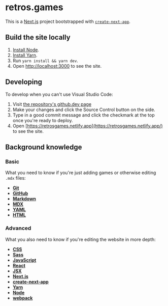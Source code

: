 # retros.games

This is a [Next.js](https://nextjs.org/) project bootstrapped with [`create-next-app`](https://github.com/vercel/next.js/tree/canary/package/create-next-app).

## Build the site locally

1. [Install Node](https://nodejs.org/en/download/).
2. [Install Yarn](https://classic.yarnpkg.com/en/docs/install).
3. Run `yarn install && yarn dev`.
4. Open [http://localhost:3000](http://localhost:3000) to see the site.

## Developing

To develop when you can't use Visual Studio Code:

1. Visit [the repository's github.dev page](https://github.dev/retrosite/retros.games)
2. Make your changes and click the Source Control button on the side.
3. Type in a good commit message and click the checkmark at the top once you're ready to deploy.
4. Open [https://retrosgames.netlify.app](https://retrosgames.netlify.app/) to see the site.

## Background knowledge

### Basic

What you need to know if you're just adding games or otherwise editing `.mdx` files:

- **[Git](https://git-scm.com/)**
- **[GitHub](https://github.com/)**
- **[Markdown](https://www.markdownguide.org/)**
- **[MDX](https://mdxjs.com/)**
- **[YAML](https://wikipedia.org/wiki/YAML)**
- **[HTML](https://developer.mozilla.org/en-US/docs/Web/HTML)**

### Advanced

What you also need to know if you're editing the website in more depth:

- **[CSS](https://developer.mozilla.org/en-US/docs/Web/CSS)**
- **[Sass](https://sass-lang.com)**
- **[JavaScript](https://developer.mozilla.org/en-US/docs/Glossary/JavaScript)**
- **[React](https://reactjs.org/)**
- **[JSX](https://reactjs.org/docs/introducing-jsx.html)**
- **[Next.js](https://nextjs.org/)**
- **[create-next-app](https://github.com/vercel/next.js/tree/canary/package/create-next-app)**
- **[Yarn](https://yarnpkg.com/)**
- **[Node](https://nodejs.org)**
- **[webpack](https://webpack.js.org)**
